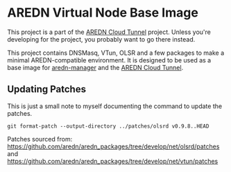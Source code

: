 # AREDN Virtual Node Base Image

This project is a part of the [AREDN Cloud Tunnel](https://github.com/USA-RedDragon/aredn-cloud-tunnel) project. Unless you're developing for the project, you probably want to go there instead.

This project contains DNSMasq, VTun, OLSR and a few packages to make a minimal AREDN-compatible environment. It is designed to be used as a base image for [aredn-manager](https://github.com/USA-RedDragon/aredn-manager) and the [AREDN Cloud Tunnel](https://github.com/USA-RedDragon/aredn-cloud-tunnel).

## Updating Patches

This is just a small note to myself documenting the command to update the patches.

`git format-patch --output-directory ../patches/olsrd v0.9.8..HEAD`

Patches sourced from: <https://github.com/aredn/aredn_packages/tree/develop/net/olsrd/patches> and <https://github.com/aredn/aredn_packages/tree/develop/net/vtun/patches>
